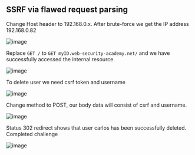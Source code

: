 ## SSRF via flawed request parsing

Change Host header to 192.168.0.x. After brute-force we get the IP address 192.168.0.82

![image](https://user-images.githubusercontent.com/68894302/182009357-7dc6e341-8fdb-466e-badd-e90d77cb78ca.png)

Replace `GET /` to `GET myID.web-security-academy.net/`   and we have successfully accessed the internal resource.

![image](https://user-images.githubusercontent.com/68894302/182009387-1e9689be-fa01-44e6-8369-5e51542fdb7d.png)

To delete user we need csrf token and username

![image](https://user-images.githubusercontent.com/68894302/182009393-f7caae2b-816b-42d4-82b7-87b7bab977e7.png)

Change method to POST, our body data will consist of csrf and username.

![image](https://user-images.githubusercontent.com/68894302/182009428-b471943a-9dd8-418c-82b0-5984bfa5d0dc.png)

Status 302 redirect shows that user carlos has been successfully deleted. Completed challenge

![image](https://user-images.githubusercontent.com/68894302/182009518-af756a4d-0127-47a5-b7f3-34b502e68966.png)